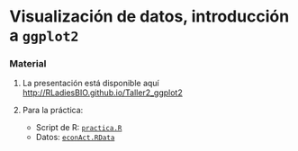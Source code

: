 # Visualización de datos, introducción a `ggplot2`


### Material

1. La presentación está disponible aquí <http://RLadiesBIO.github.io/Taller2_ggplot2>

2. Para la práctica:
    + Script de R: [`practica.R`](https://github.com/RLadiesBIO/Presentaciones-Aurkezpenak/blob/master/2019-09-19_2Taller/practica.R)
    + Datos: [`econAct.RData`](https://github.com/RLadiesBIO/Presentaciones-Aurkezpenak/blob/master/2019-09-19_2Taller/econAct.RData)
